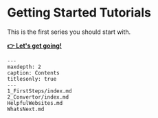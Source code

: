 # Getting Started Tutorials

This is the first series you should start with.

[**👉 Let's get going!**](1_FirstSteps/1.1.md)

```{toctree}
---
maxdepth: 2
caption: Contents
titlesonly: true
---     
1_FirstSteps/index.md
2_Convertor/index.md
HelpfulWebsites.md
WhatsNext.md
```